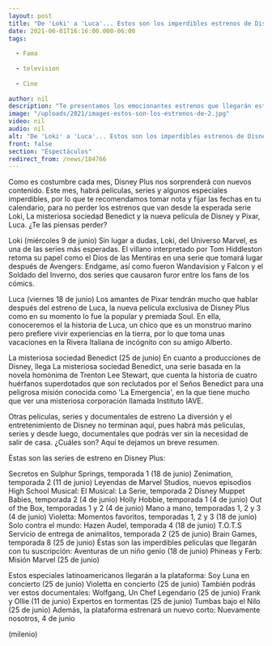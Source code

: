 ```yaml
---
layout: post
title: "De 'Loki' a 'Luca'... Estos son los imperdibles estrenos de Disney Plus para junio"
date: 2021-06-01T16:16:00.000-06:00
tags:
  
  - Fama
  
  - television
  
  - Cine
  
author: nil
description: "Te presentamos los emocionantes estrenos que llegarán este mes de junio a Disney Plus, seguramente no te querrás despegar de la pantalla. "
image: "/uploads/2021/images-estos-son-los-estrenos-de-2.jpg"
video: nil
audio: nil
alt: "De 'Loki' a 'Luca'... Estos son los imperdibles estrenos de Disney Plus para junio"
front: false
section: "Espectáculos"
redirect_from: /news/184766
---
```


Como es costumbre cada mes, Disney Plus nos sorprenderá con nuevos contenido. Este mes, habrá películas, series y algunos especiales imperdibles, por lo que te recomendamos tomar nota y fijar las fechas en tu calendario, para no perder los estrenos que van desde la esperada serie Loki, La misteriosa sociedad Benedict y la nueva película de Disney y Pixar, Luca. ¿Te las piensas perder?
 
Loki (miércoles 9 de junio)
Sin lugar a dudas, Loki, del Universo Marvel, es una de las series más esperadas. El villano interpretado por Tom Hiddleston retoma su papel como el Dios de las Mentiras en una serie que tomará lugar después de Avengers: Endgame, así como fueron Wandavision y Falcon y el Soldado del Inverno, dos series que causaron furor entre los fans de los cómics.

Luca (viernes 18 de junio) 
Los amantes de Pixar tendrán mucho que hablar después del estreno de Luca, la nueva película exclusiva de Disney Plus como en su momento lo fue la popular y premiada Soul. En ella, conoceremos el la historia de Luca, un chico que es un monstruo marino pero prefiere vivir experiencias en la tierra, por lo que toma unas vacaciones en la Rivera Italiana de incógnito con su amigo Alberto. 

La misteriosa sociedad Benedict (25 de junio) 
En cuanto a producciones de Disney, llega La misteriosa sociedad Benedict, una serie basada en la novela homónima de Trenton Lee Stewart, que cuenta la historia de cuatro huérfanos superdotados que son reclutados por el Seños Benedict para una peligrosa misión conocida como 'La Emergencia', en la que tiene mucho que ver una misteriosa corporación llamada Instituto IAVE. 

Otras películas, series y documentales de estreno 
La diversión y el entretenimiento de Disney no terminan aquí, pues habrá más películas, series y desde luego, documentales que podrás ver sin la necesidad de salir de casa. ¿Cuáles son? Aquí te dejamos un breve resumen. 

Éstas son las series de estreno en Disney Plus: 

Secretos en Sulphur Springs, temporada 1 (18 de junio) Zenimation, temporada 2 (11 de junio) Leyendas de Marvel Studios, nuevos episodios High School Musical: El Musical: La Serie, temporada 2 Disney Muppet Babies, temporada 2 (4 de junio) Holly Hobbie, temporada 1 (4 de junio) Out of the Box, temporadas 1 y 2 (4 de junio) Mano a mano, temporadas 1, 2 y 3 (4 de junio) Violetta: Momentos favoritos, temporadas 1, 2 y 3 (18 de junio) Solo contra el mundo: Hazen Audel, temporada 4 (18 de junio) T.O.T.S Servicio de entrega de animalitos, temporada 2 (25 de junio) Brain Games, temporada 8 (25 de junio) 
Éstas son las imperdibles películas que llegarán con tu suscripción: Aventuras de un niño genio (18 de junio) Phineas y Ferb: Misión Marvel (25 de junio) 

Estos especiales latinoamericanos llegarán a la plataforma: Soy Luna en concierto (25 de junio) Violetta en concierto (25 de junio) También podrás ver estos documentales: Wolfgang, Un Chef Legendario (25 de junio) Frank y Ollie (11 de junio) Expertos en tormentas (25 de junio) Tumbas bajo el Nilo (25 de junio) Además, la plataforma estrenará un nuevo corto: Nuevamente nosotros, 4 de junio 

(milenio)